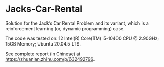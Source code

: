 # Jacks-Car-Rental
Solution for the Jack’s Car Rental Problem and its variant, which is a reinforcement learning (or, dynamic programming) case.

The code was tested on: 12 Intel(R) Core(TM) i5-10400 CPU @ 2.90GHz; 15GB Memory; Ubuntu 20.04.5 LTS.

See complete report (in Chinese) at https://zhuanlan.zhihu.com/p/632492796.
